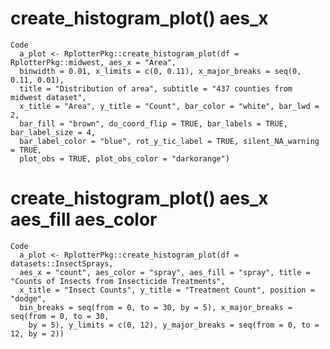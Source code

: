 # create_histogram_plot() aes_x

    Code
      a_plot <- RplotterPkg::create_histogram_plot(df = RplotterPkg::midwest, aes_x = "Area",
      binwidth = 0.01, x_limits = c(0, 0.11), x_major_breaks = seq(0, 0.11, 0.01),
      title = "Distribution of area", subtitle = "437 counties from midwest dataset",
      x_title = "Area", y_title = "Count", bar_color = "white", bar_lwd = 2,
      bar_fill = "brown", do_coord_flip = TRUE, bar_labels = TRUE, bar_label_size = 4,
      bar_label_color = "blue", rot_y_tic_label = TRUE, silent_NA_warning = TRUE,
      plot_obs = TRUE, plot_obs_color = "darkorange")

# create_histogram_plot() aes_x aes_fill aes_color

    Code
      a_plot <- RplotterPkg::create_histogram_plot(df = datasets::InsectSprays,
      aes_x = "count", aes_color = "spray", aes_fill = "spray", title = "Counts of Insects from Insecticide Treatments",
      x_title = "Insect Counts", y_title = "Treatment Count", position = "dodge",
      bin_breaks = seq(from = 0, to = 30, by = 5), x_major_breaks = seq(from = 0, to = 30,
        by = 5), y_limits = c(0, 12), y_major_breaks = seq(from = 0, to = 12, by = 2))


